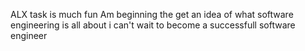 ALX task is much fun
Am beginning the get an idea of what software engineering is all about
i can't wait to become a successfull software engineer
